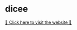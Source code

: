 # dicee

<a href="https://mahiprasad.github.io/dicee/" target = "_blank"> 🎲 Click here to visit the website 🎲 </a>

